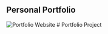 ## Personal Portfolio

![Portfolio Website](https://i.ibb.co/WgPMpts/image.png)
#   P o r t f o l i o   P r o j e c t  
 
